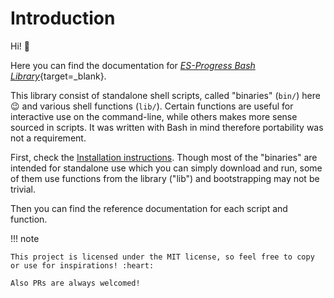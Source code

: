 # Introduction

Hi! :cowboy_hat_face:

Here you can find the documentation for [_ES-Progress Bash Library_](https://github.com/es-progress/shell){target=\_blank}.

This library consist of standalone shell scripts, called "binaries" (`bin/`) here :wink: and various shell functions (`lib/`).
Certain functions are useful for interactive use on the command-line, while others makes more sense sourced in scripts.
It was written with Bash in mind therefore portability was not a requirement.

First, check the [Installation instructions](install.md).
Though most of the "binaries" are intended for standalone use which you can simply download and run,
some of them use functions from the library ("lib") and bootstrapping may not be trivial.

Then you can find the reference documentation for each script and function.

!!! note

    This project is licensed under the MIT license, so feel free to copy or use for inspirations! :heart:

    Also PRs are always welcomed!
